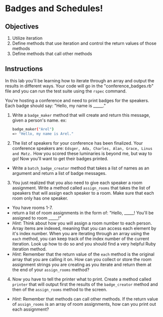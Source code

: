 # Badges and Schedules!

## Objectives

1. Utilize iteration
2. Define methods that use iteration and control the return values of those methods
3. Define methods that call other methods

## Instructions

In this lab you'll be learning how to iterate through an array and output the results in different ways. Your code will go in the "conference_badges.rb" file and you can run the test suite using the `rspec` command.

You're hosting a conference and need to print badges for the speakers. Each badge should say: "Hello, my name is _____."

1. Write a `badge_maker` method that will create and return this message, given a person's name.
ex:

    ```bash
    badge_maker("Arel")
    => "Hello, my name is Arel."
    ```

2. The list of speakers for your conference has been finalized. Your conference speakers are: `Edsger, Ada, Charles, Alan, Grace, Linus and Matz.` How you scored these luminaries is beyond me, but way to go! Now you'll want to get their badges printed. 
    
  * Write a `batch_badge_creator` method that takes a list of names as an argument and return a list of badge messages. 

3. You just realized that you also need to give each speaker a room assignment. Write a method called `assign_rooms` that takes the list of speakers that will assign each speaker to a room. Make sure that each room only has one speaker.
  * You have rooms 1-7. 
  * return a list of room assignments in the form of: "Hello, _____! You'll be assigned to room _____!"
  *  *Hint*: Think about how you will assign a room number to each person. Array items are indexed, meaning that you can access each element by it's index number. When you are iterating through an array using the `each` method, you can keep track of the index number of the current iteration. Look up how to do so and you should find a very helpful Ruby iteration method. 
  * *Hint*: Remember that the return value of the `each` method is the original array that you are calling it on. How can you collect or store the room assignment strings you are creating as you iterate and return them at the end of your `assign_rooms` method?

4. Now you have to tell the printer what to print. Create a method called `printer` that will output first the results of the `badge_creator` method and then of the `assign_rooms` method to the screen. 
  * *Hint*: Remember that methods can call other methods. If the return value of `assign_rooms` is an array of room assignments, how can you print out each assignment?


